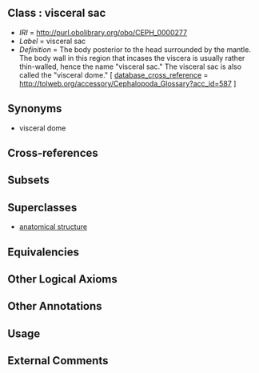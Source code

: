 
## Class : visceral sac

 * *IRI* = http://purl.obolibrary.org/obo/CEPH_0000277
 * *Label* = visceral sac
 * *Definition* = The body posterior to the head surrounded by the mantle. The body wall in this region that incases the viscera is usually rather thin-walled, hence the name &quot;visceral sac.&quot; The visceral sac is also called the &quot;visceral dome.&quot; [ [database_cross_reference](../../ef/oboInOwl#hasDbXref.md) = http://tolweb.org/accessory/Cephalopoda_Glossary?acc_id=587 ]

## Synonyms

 * visceral dome

## Cross-references


## Subsets


## Superclasses

 * [anatomical structure](../../UBERON/61/UBERON_0000061.md)

## Equivalencies


## Other Logical Axioms


## Other Annotations


## Usage


## External Comments


